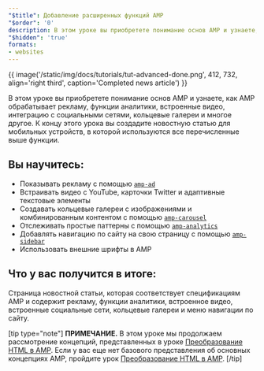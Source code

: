 ```yaml
---
"$title": Добавление расширенных функций AMP
"$order": '0'
description: В этом уроке вы приобретете понимание основ AMP и узнаете, как AMP обрабатывает рекламу, функции аналитики, встроенные видео, интеграцию с социальными сетями, кольцевые галереи и многое другое.
"$hidden": 'true'
formats:
- websites
---
```


{{ image('/static/img/docs/tutorials/tut-advanced-done.png', 412, 732, align='right third', caption='Completed news article') }}

В этом уроке вы приобретете понимание основ AMP и узнаете, как AMP обрабатывает рекламу, функции аналитики, встроенные видео, интеграцию с социальными сетями, кольцевые галереи и многое другое. К концу этого урока вы создадите новостную статью для мобильных устройств, в которой используются все перечисленные выше функции.

## Вы научитесь:

- Показывать рекламу с помощью [`amp-ad`](../../../../documentation/components/reference/amp-ad.md)
- Встраивать видео с YouTube, карточки Twitter и адаптивные текстовые элементы
- Создавать кольцевые галереи с изображениями и комбинированным контентом с помощью [`amp-carousel`](../../../../documentation/components/reference/amp-carousel.md)
- Отслеживать простые паттерны с помощью [`amp-analytics`](../../../../documentation/components/reference/amp-analytics.md)
- Добавлять навигацию по сайту на свою страницу с помощью [`amp-sidebar`](../../../../documentation/components/reference/amp-sidebar.md)
- Использовать внешние шрифты в AMP

## Что у вас получится в итоге:

Страница новостной статьи, которая соответствует спецификациям AMP и содержит рекламу, функции аналитики, встроенное видео, встроенные социальные сети, кольцевые галереи и меню навигации по сайту.

[tip type="note"] **ПРИМЕЧАНИЕ.** В этом уроке мы продолжаем рассмотрение концепций, представленных в уроке [Преобразование HTML в AMP](../../../../documentation/guides-and-tutorials/start/converting/index.md). Если у вас еще нет базового представления об основных концепциях AMP, пройдите урок [Преобразование HTML в AMP](../../../../documentation/guides-and-tutorials/start/converting/index.md). [/tip]
